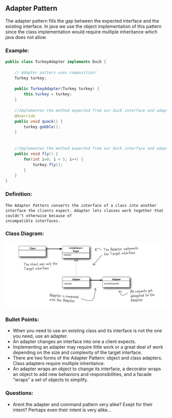 ## Adapter Pattern
The adapter pattern fills the gap between the expected interface and the existing interface.
In java we use the object implementation of this pattern since the class implementation would require multiple inheritance which java does not allow.

### Example:

```java
public class TurkeyAdapter implements Duck {

	// Adapter patters uses composition!
	Turkey turkey;
	
	public TurkeyAdapter(Turkey turkey) {
		this.turkey = turkey;
	}
	
	//Implementes the method expected from our Duck interface and adapts it to the turkey
	@Override
	public void quack() {
		turkey.gobble();
	}
	
	
	//Implementes the method expected from our Duck interface and adapts it to the turkey	@Override
	public void fly() {
		for(int i=0; i < 5; i++) {
			turkey.fly();
		}
	}
}
```

### Definition:
```
The Adapter Pattern converts the interface of a class into another interface the clients expect. Adapter lets classes work together that couldn’t otherwise because of
incompatible interfaces.
```

### Class Diagram:
![alt text](./AdapterPatternClassDiagram.jpeg "Class Diagram")

### Bullet Points:

* When you need to use an existing class and its interface is not the one you need, use an adapter.
* An adapter changes an interface into one a client expects.
* Implementing an adapter may require little work or a great deal of work depending on the size and complexity of the target interface.
* There are two forms of the Adapter Pattern: object and class adapters. Class adapters require multiple inheritance.
* An adapter wraps an object to change its interface, a decorator wraps an object to add new
behaviors and responsibilities, and a facade “wraps” a set of objects to simplify.


### Questions:
* Arent the adapter and command pattern very alike? Exept for their intent? Perhaps even their intent is very alike...
